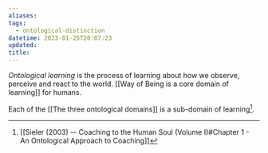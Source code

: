 ```yaml
---
aliases: 
tags:
  - ontological-distinction
datetime: 2023-01-25T20:07:23
updated: 
title:
---
```

*Ontological learning* is the process of learning about how we observe, perceive and react to the world. [[Way of Being is a core domain of learning]] for humans. 

Each of the [[The three ontological domains]] is a sub-domain of learning[^1].

[^1]: [[Sieler (2003) -- Coaching to the Human Soul (Volume I)#Chapter 1 - An Ontological Approach to Coaching]]